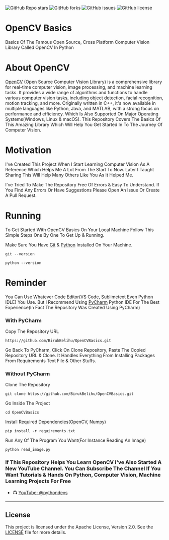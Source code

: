 ![GitHub Repo stars](https://img.shields.io/github/stars/BirukBelihu/FaceMaskDetector)
![GitHub forks](https://img.shields.io/github/forks/BirukBelihu/FaceMaskDetector)
![GitHub issues](https://img.shields.io/github/issues/BirukBelihu/FaceMaskDetector)
![GitHub license](https://img.shields.io/github/license/BirukBelihu/FaceMaskDetector)

# OpenCV Basics

Basics Of The Famous Open Source, Cross Platform Computer Vision Library Called OpenCV In Python

# About OpenCV

[OpenCV](https://opencv.org/) (Open Source Computer Vision Library) is a comprehensive library for real-time computer vision, image processing, and machine learning tasks. It provides a wide range of algorithms and functions to handle various computer vision tasks, including object detection, facial recognition, motion tracking, and more. Originally written in C++, it's now available in multiple languages like Python, Java, and MATLAB, with a strong focus on performance and efficiency. Which Is Also Supported On Major Operating Systems(Windows, Linux & macOS).
This Repository Covers The Basics Of This Amazing Library Which Will Help You Get Started In To The Journey Of Computer Vision.

# Motivation

I've Created This Project When I Start Learning Computer Vision As A Reference Which Helps Me A Lot From The Start To Now. Later I Taught Sharing This Will Help Many Others Like You As It Helped Me.

I've Tried To Make The Repository Free Of Errors & Easy To Understand. If You Find Any Errors Or Have Suggestions Please Open An Issue Or Create A Pull Request.

# Running

To Get Started With OpenCV Basics On Your Local Machine Follow This Simple Steps One By One To Get Up & Running.

Make Sure You Have [Git](https://git-scm.com/) & [Python](https://python.org) Installed On Your Machine.

```
git --version
```

```
python --version
```

# Reminder
You Can Use Whatever Code Editor(VS Code, Sublimetext Even Python IDLE) You Use. But I Recommend Using [PyCharm](https://www.jetbrains.com/pycharm/download) Python IDE For The Best Experience(In Fact The Repository Was Created Using PyCharm)

### With PyCharm

Copy The Repository URL

```commandline
https://github.com/BirukBelihu/OpenCVBasics.git
```

Go Back To PyCharm, Click On Clone Repository, Paste The Copied Repository URL & Clone. It Handles Everything From Installing Packages From Requirements Text File & Other Stuffs.

### Without PyCharm

Clone The Repository

```
git clone https://github.com/BirukBelihu/OpenCVBasics.git
```

Go Inside The Project

```
cd OpenCVBasics
```

Install Required Dependencies(OpenCV, Numpy)

```
pip install -r requirements.txt
```

Run Any Of The Program You Want(For Instance Reading An Image)
```
python read_image.py
```

### If This Repository Helps You Learn OpenCV I've Also Started A New YouTube Channel. You Can Subscribe The Channel If You Want Tutorials & Hands On Python, Computer Vision, Machine Learning Projects For Free

- 📺 [YouTube: @pythondevs](https://youtube.com/@pythondevs?si=_CZxaEBwDkQEj4je)

---

## License

This project is licensed under the Apache License, Version 2.0. See the [LICENSE](LICENSE) file for more details.
